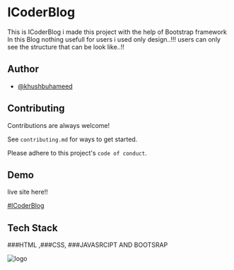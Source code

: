 
# ICoderBlog
This is ICoderBlog i made this project with the help of Bootstrap framework In this Blog nothing usefull for users i used only design..!!! users can only see the structure that can be look like..!!



## Author

- [@khushbuhameed](https://github.com/khushbuhameed)


## Contributing

Contributions are always welcome!

See `contributing.md` for ways to get started.

Please adhere to this project's `code of conduct`.


## Demo

 live site here!!

[#ICoderBlog](https://khushbuhameed.github.io/ICoderBlog/)
## Tech Stack


###HTML ,###CSS, ###JAVASRCIPT AND BOOTSRAP

![logo](https://getbootstrap.com/docs/5.0/assets/brand/bootstrap-logo.svg)

